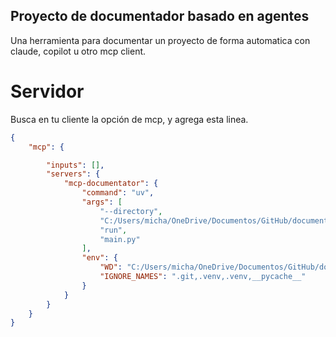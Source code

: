 ## Proyecto de documentador basado en agentes
Una herramienta para documentar un proyecto de forma automatica con claude, copilot u otro mcp client.


# Servidor
Busca en tu cliente la opción de mcp, y agrega esta linea.

```json
{
    "mcp": {

        "inputs": [],
        "servers": {
            "mcp-documentator": {
                "command": "uv",
                "args": [
                    "--directory",
                    "C:/Users/micha/OneDrive/Documentos/GitHub/documentator-mcp",
                    "run",
                    "main.py"
                ],
                "env": {
                    "WD": "C:/Users/micha/OneDrive/Documentos/GitHub/documentator-mcp",
                    "IGNORE_NAMES": ".git,.venv,.venv,__pycache__"
                }
            }
        }
    }
}
```